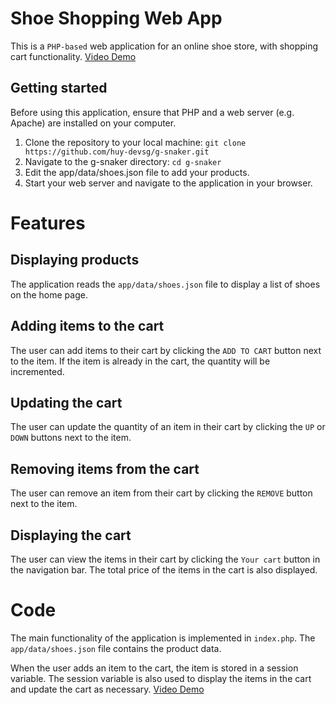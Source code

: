 # Shoe Shopping Web App
This is a `PHP-based` web application for an online shoe store, with shopping cart functionality.
[Video Demo]([http://https://vi.wikipedia.org/wiki/Markdown](https://www.youtube.com/watch?v=o6MQLv2m3r8))


## Getting started
Before using this application, ensure that PHP and a web server (e.g. Apache) are installed on your computer.

1. Clone the repository to your local machine:
`git clone https://github.com/huy-devsg/g-snaker.git`
2. Navigate to the g-snaker directory:
`cd g-snaker`
3. Edit the app/data/shoes.json file to add your products.
4. Start your web server and navigate to the application in your browser.

# Features
## Displaying products
The application reads the `app/data/shoes.json` file to display a list of shoes on the home page.

## Adding items to the cart
The user can add items to their cart by clicking the `ADD TO CART` button next to the item. If the item is already in the cart, the quantity will be incremented.

## Updating the cart
The user can update the quantity of an item in their cart by clicking the `UP` or `DOWN` buttons next to the item.

## Removing items from the cart
The user can remove an item from their cart by clicking the `REMOVE` button next to the item.

## Displaying the cart
The user can view the items in their cart by clicking the `Your cart` button in the navigation bar. The total price of the items in the cart is also displayed.

# Code
The main functionality of the application is implemented in `index.php`. The `app/data/shoes.json` file contains the product data.

When the user adds an item to the cart, the item is stored in a session variable. The session variable is also used to display the items in the cart and update the cart as necessary.
[Video Demo]([http://https://vi.wikipedia.org/wiki/Markdown](https://www.youtube.com/watch?v=o6MQLv2m3r8))

